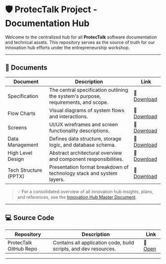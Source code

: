 # 🛡️ ProtecTalk Project - Documentation Hub

Welcome to the centralized hub for all **ProtecTalk** software documentation and technical assets. This repository serves as the source of truth for our innovation hub efforts under the entrepreneurship workshop.

---

## 📄 Documents

| Document | Description | Link |
|---------|-------------|------|
| Specification | The central specification outlining the system's purpose, requirements, and scope. | 🔗 [Download](Software%20Documents/ProtecTalk%20-%20Specification%20Document.docx) |
| Flow Charts | Visual diagrams of system flows and interactions. | 🔗 [Download](Software%20Documents/ProtecTalk%20-%20Flow%20Charts.docx) |
| Screens | UI/UX wireframes and screen functionality descriptions. | 🔗 [Download](Software%20Documents/ProtecTalk%20-%20Screens%20Document.docx) |
| Data Management | Defines data structure, storage logic, and database schema. | 🔗 [Download](Software%20Documents/ProtecTalk%20-%20Data%20Management.docx) |
| High Level Design | Abstract architectural overview and component responsibilities. | 🔗 [Download](Software%20Documents/ProtecTalk%20-%20High%20Level%20Design.docx) |
| Tech Structure (PPTX) | Presentation format breakdown of technology stack and system layers. | 🔗 [Download](Software%20Documents/ProtecTalk%20-%20Tech%20Structure.pptx) |

> 💡 For a consolidated overview of all innovation hub insights, plans, and references, see the [Innovation Hub Master Document](https://docs.google.com/document/d/1mW2q-NrUAWAoySqPZlQFH2TFIjNUH00t0NGWPTk3MFg/edit?usp=sharing).

---

## 💻 Source Code

| Repository | Description | Link |
|------------|-------------|------|
| ProtecTalk GitHub Repo | Contains all application code, build scripts, and dev resources. | 🔗 [Open](https://github.com/yair865/ProtecTalk-Server) |

---
